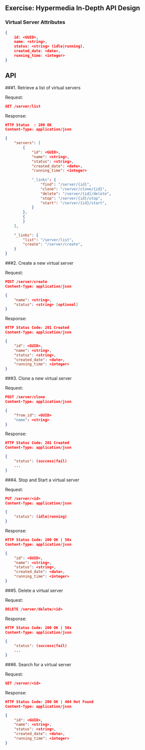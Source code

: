 Exercise: Hypermedia In-Depth API Design
----------------------------------------


### Virtual Server Attributes

```json
{
	id: <GUID>,
	name: <string>,
	status: <string> (idle|running),
	created_date: <date>,
	running_time: <integer>
}
```

## API

###1. Retrieve a list of virtual servers

Request:

```json
GET /server/list

```

Response:

```json
HTTP Status  : 200 OK
Content-Type: application/json

{
	"servers": [
		{
			"id": <GUID>,
			"name": <string>,
			"status": <string>,
			"created_date": <date>,
			"running_time": <integer>
			
			"_links": {
				"find": "/server/{id}",
				"clone": "/server/clone/{id}",
				"delete": "/server/{id}/delete",
				"stop": "/server/{id}/stop",
				"start": "/server/{id}/start",
			}
		},
		{
		}
	],
	
	"_links": {
		"list": "/server/list",
		"create": "/server/create",
	}
}
```

###2. Create a new virtual server

Request:  

```json
POST /server/create
Content-Type: application/json

{
	"name": <string>,
	"status": <string> [optional]
}
```

Response:

```json
HTTP Status Code: 201 Created
Content-Type: application/json

{
	"id": <GUID>,
	"name": <string>,
	"status": <string>,
	"created_date": <date>,
	"running_time": <integer>
}
```

###3. Clone a new virtual server

Request:

```json
POST /server/clone
Content-Type: application/json

{
	"from_id": <GUID>
	"name": <string>
}

```

Response:

```json
HTTP Status Code: 201 Created
Content-Type: application/json

{
	"status": (success|fail)
	...
}
```

###4. Stop and Start a virtual server

Request:

```json
PUT /server/<id>
Content-Type: application/json

{
	"status": (idle|running)
}

```

Response:

```json
HTTP Status Code: 200 OK | 50x
Content-Type: application/json

{
	"id": <GUID>,
	"name": <string>,
	"status": <string>,
	"created_date": <date>,
	"running_time": <integer>
}
```

###5. Delete a virtual server

Request:

```json
DELETE /server/delete/<id>
```

Response:

```json
HTTP Status Code: 200 OK | 50x
Content-Type: application/json

{
	"status": (success|fail)
	...
}
```

###6. Search for a virtual server

Request:

```json
GET /server/<id>

```

Response:

```json
HTTP Status Code: 200 OK | 404 Not Found
Content-Type: application/json

{
	"id": <GUID>,
	"name": <string>,
	"status": <string>,
	"created_date": <date>,
	"running_time": <integer>
}
```

